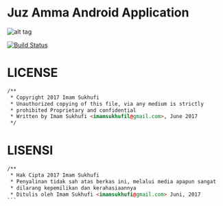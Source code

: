 # Juz Amma Android Application

![alt 
tag](https://raw.githubusercontent.com/winnerawan/juzamma_apps/master/index.jpg)

[![Build 
Status](https://api.travis-ci.org/winnerawan/juzamma_apps.svg?branch=master)](https://travis-ci.org/winnerawan/juzamma_apps)

# LICENSE

```html
/**
 * Copyright 2017 Imam Sukhufi
 * Unauthorized copying of this file, via any medium is strictly
 * prohibited Proprietary and confidential
 * Written by Imam Sukhufi <imamsukhufil@gmail.com>, June 2017
 */
```

# LISENSI

`````html
/**
 * Hak Cipta 2017 Imam Sukhufi
 * Penyalinan tidak sah atas berkas ini, melalui media apapun sangat 
 * dilarang kepemilikan dan kerahasiaannya
 * Ditulis oleh Imam Sukhufi <imamsukhufi@gmail.com> Juni, 2017
```
